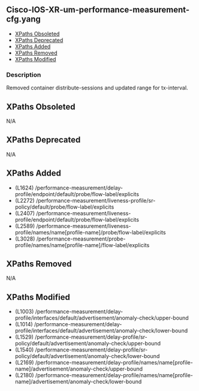 ## Cisco-IOS-XR-um-performance-measurement-cfg.yang

- [XPaths Obsoleted](#xpaths-obsoleted)
- [XPaths Deprecated](#xpaths-deprecated)
- [XPaths Added](#xpaths-added)
- [XPaths Removed](#xpaths-removed)
- [XPaths Modified](#xpaths-modified)

### Description

Removed container distribute-sessions and updated range for tx-interval.

## XPaths Obsoleted

N/A

## XPaths Deprecated

N/A

## XPaths Added

- (L1624)	/performance-measurement/delay-profile/endpoint/default/probe/flow-label/explicits
- (L2272)	/performance-measurement/liveness-profile/sr-policy/default/probe/flow-label/explicits
- (L2407)	/performance-measurement/liveness-profile/endpoint/default/probe/flow-label/explicits
- (L2589)	/performance-measurement/liveness-profile/names/name[profile-name]/probe/flow-label/explicits
- (L3028)	/performance-measurement/probe-profile/names/name[profile-name]/flow-label/explicits

## XPaths Removed

N/A

## XPaths Modified

- (L1003)	/performance-measurement/delay-profile/interfaces/default/advertisement/anomaly-check/upper-bound
- (L1014)	/performance-measurement/delay-profile/interfaces/default/advertisement/anomaly-check/lower-bound
- (L1529)	/performance-measurement/delay-profile/sr-policy/default/advertisement/anomaly-check/upper-bound
- (L1540)	/performance-measurement/delay-profile/sr-policy/default/advertisement/anomaly-check/lower-bound
- (L2169)	/performance-measurement/delay-profile/names/name[profile-name]/advertisement/anomaly-check/upper-bound
- (L2180)	/performance-measurement/delay-profile/names/name[profile-name]/advertisement/anomaly-check/lower-bound

